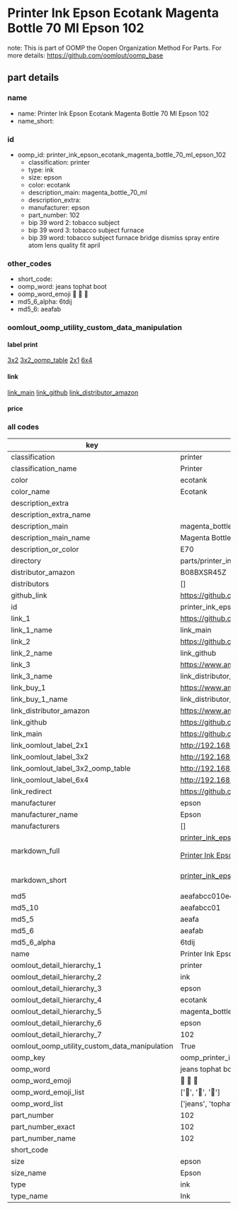 # Printer Ink Epson Ecotank Magenta Bottle 70 Ml Epson 102  

note: This is part of OOMP the Oopen Organization Method For Parts. For more details: https://github.com/oomlout/oomp_base

##  part details
  







### name
* name: Printer Ink Epson Ecotank Magenta Bottle 70 Ml Epson 102
* name_short: 
### id
* oomp_id: printer_ink_epson_ecotank_magenta_bottle_70_ml_epson_102
  * classification: printer
  * type: ink
  * size: epson
  * color: ecotank
  * description_main: magenta_bottle_70_ml
  * description_extra: 
  * manufacturer: epson
  * part_number: 102
  * bip 39 word 2: tobacco subject
  * bip 39 word 3: tobacco subject furnace
  * bip 39 word: tobacco subject furnace bridge dismiss spray entire atom lens quality fit april

### other_codes
* short_code: 
* oomp_word: jeans tophat boot
* oomp_word_emoji :jeans: :tophat: :boot:
* md5_6_alpha: 6tdij
* md5_6: aeafab






### oomlout_oomp_utility_custom_data_manipulation
#### label print
[3x2](http://192.168.1.245:1112/?label=oomp%206tdij)
[3x2_oomp_table](http://192.168.1.108:1112/?label=oomp%206tdij)
[2x1](http://192.168.1.242:1112/?label=oomp%206tdij)
[6x4](http://192.168.1.55:1112/?label=oomp%206tdij)    

#### link

[link_main](https://github.com/oomlout/oomlout_oomp_version_1_messy/tree/main/parts/printer_ink_epson_ecotank_magenta_bottle_70_ml_epson_102) [link_github](https://github.com/oomlout/oomlout_oomp_version_1_messy/tree/main/parts/printer_ink_epson_ecotank_magenta_bottle_70_ml_epson_102) [link_distributor_amazon](https://www.amazon.co.uk/dp/B08BXSR45Z)                            

#### price







### all codes 
| key | value |  
| --- | --- |  
| classification | printer |  
| classification_name | Printer |  
| color | ecotank |  
| color_name | Ecotank |  
| description_extra |  |  
| description_extra_name |  |  
| description_main | magenta_bottle_70_ml |  
| description_main_name | Magenta Bottle 70 Ml |  
| description_or_color | E70 |  
| directory | parts/printer_ink_epson_ecotank_magenta_bottle_70_ml_epson_102 |  
| distributor_amazon | B08BXSR45Z |  
| distributors | [] |  
| github_link | https://github.com/oomlout/oomlout_oomp_part_src/tree/main/parts/printer_ink_epson_ecotank_magenta_bottle_70_ml_epson_102 |  
| id | printer_ink_epson_ecotank_magenta_bottle_70_ml_epson_102 |  
| link_1 | https://github.com/oomlout/oomlout_oomp_version_1_messy/tree/main/parts/printer_ink_epson_ecotank_magenta_bottle_70_ml_epson_102 |  
| link_1_name | link_main |  
| link_2 | https://github.com/oomlout/oomlout_oomp_version_1_messy/tree/main/parts/printer_ink_epson_ecotank_magenta_bottle_70_ml_epson_102 |  
| link_2_name | link_github |  
| link_3 | https://www.amazon.co.uk/dp/B08BXSR45Z |  
| link_3_name | link_distributor_amazon |  
| link_buy_1 | https://www.amazon.co.uk/dp/B08BXSR45Z |  
| link_buy_1_name | link_distributor_amazon |  
| link_distributor_amazon | https://www.amazon.co.uk/dp/B08BXSR45Z |  
| link_github | https://github.com/oomlout/oomlout_oomp_version_1_messy/tree/main/parts/printer_ink_epson_ecotank_magenta_bottle_70_ml_epson_102 |  
| link_main | https://github.com/oomlout/oomlout_oomp_version_1_messy/tree/main/parts/printer_ink_epson_ecotank_magenta_bottle_70_ml_epson_102 |  
| link_oomlout_label_2x1 | http://192.168.1.242:1112/?label=oomp%206tdij |  
| link_oomlout_label_3x2 | http://192.168.1.245:1112/?label=oomp%206tdij |  
| link_oomlout_label_3x2_oomp_table | http://192.168.1.108:1112/?label=oomp%206tdij |  
| link_oomlout_label_6x4 | http://192.168.1.55:1112/?label=oomp%206tdij |  
| link_redirect | https://github.com/oomlout/oomlout_oomp_version_1_messy/tree/main/parts/printer_ink_epson_ecotank_magenta_bottle_70_ml_epson_102 |  
| manufacturer | epson |  
| manufacturer_name | Epson |  
| manufacturers | [] |  
| markdown_full | [printer_ink_epson_ecotank_magenta_bottle_70_ml_epson_102](none)<br>[](none)<br>[Printer Ink Epson Ecotank Magenta Bottle 70 Ml Epson 102](none)<br><br> |  
| markdown_short | [printer_ink_epson_ecotank_magenta_bottle_70_ml_epson_102](none)<br><br> |  
| md5 | aeafabcc010e49734b9fa1bcbcb5ff19 |  
| md5_10 | aeafabcc01 |  
| md5_5 | aeafa |  
| md5_6 | aeafab |  
| md5_6_alpha | 6tdij |  
| name | Printer Ink Epson Ecotank Magenta Bottle 70 Ml Epson 102 |  
| oomlout_detail_hierarchy_1 | printer |  
| oomlout_detail_hierarchy_2 | ink |  
| oomlout_detail_hierarchy_3 | epson |  
| oomlout_detail_hierarchy_4 | ecotank |  
| oomlout_detail_hierarchy_5 | magenta_bottle_70_ml |  
| oomlout_detail_hierarchy_6 | epson |  
| oomlout_detail_hierarchy_7 | 102 |  
| oomlout_oomp_utility_custom_data_manipulation | True |  
| oomp_key | oomp_printer_ink_epson_ecotank_magenta_bottle_70_ml_epson_102 |  
| oomp_word | jeans tophat boot |  
| oomp_word_emoji | :jeans: :tophat: :boot: |  
| oomp_word_emoji_list | [':jeans:', ':tophat:', ':boot:'] |  
| oomp_word_list | ['jeans', 'tophat', 'boot'] |  
| part_number | 102 |  
| part_number_exact | 102 |  
| part_number_name | 102 |  
| short_code |  |  
| size | epson |  
| size_name | Epson |  
| type | ink |  
| type_name | Ink |  
